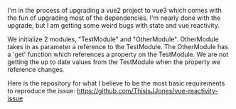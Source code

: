 I'm in the process of upgrading a vue2 project to vue3 which comes with the fun of upgrading most of the dependencies. I'm nearly done with the upgrade, but I am getting some weird bugs with state and vue reactivity. 

We initialize 2 modules, "TestModule" and "OtherModule". OtherModule takes in as parameter a reference to the TestModule. The OtherModule has a 'get' function which references a property on the TestModule. We are not getting the up to date values from the TestModule when the property we reference changes.

Here is the repository for what I believe to be the most basic requirements to reproduce the issue: https://github.com/ThisIsJJones/vue-reactivity-issue
